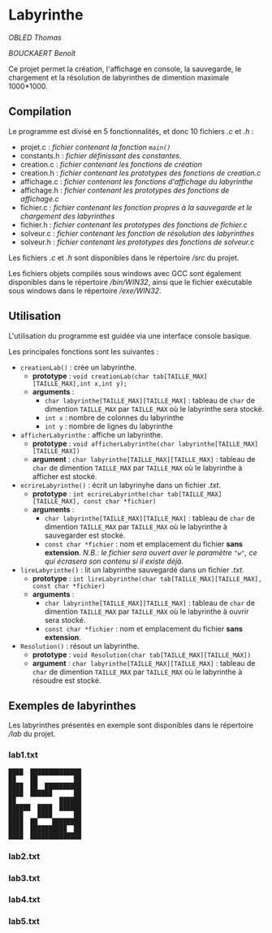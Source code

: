 # Labyrinthe

*OBLED Thomas*

*BOUCKAERT Benoît*

Ce projet permet la création, l'affichage en console, la sauvegarde, le chargement et la résolution de labyrinthes de dimention maximale 1000*1000.

## Compilation

Le programme est divisé en 5 fonctionnalités, et donc 10 fichiers *.c* et *.h* :

* projet.c : *fichier contenant la fonction `main()`*
* constants.h : *fichier définissant des constantes*.
* creation.c : *fichier contenant les fonctions de création*
* creation.h : *fichier contenant les prototypes des fonctions de creation.c*
* affichage.c : *fichier contenant les fonctions d'affichage du labyrinthe*
* affichage.h : *fichier contenant les prototypes des fonctions de affichage.c*
* fichier.c : *fichier contenant les fonction propres à la sauvegarde et le chargement des labyrinthes*
* fichier.h : *fichier contenant les prototypes des fonctions de fichier.c*
* solveur.c : *fichier contenant les fonction de résolution des labyrinthes*
* solveur.h : *fichier contenant les prototypes des fonctions de solveur.c*

Les fichiers *.c* et *.h* sont disponibles dans le répertoire */src* du projet.

Les fichiers objets compilés sous windows avec GCC sont également disponibles dans le répertoire */bin/WIN32*, ainsi que le fichier exécutable sous windows dans le répertoire */exe/WIN32*.

## Utilisation

L'utilisation du programme est guidée via une interface console basique.

Les principales fonctions sont les suivantes :

* `creationLab()` : crée un labyrinthe.
    * **prototype** : `void creationLab(char tab[TAILLE_MAX][TAILLE_MAX],int x,int y);`
    * **arguments** : 
        * `char labyrinthe[TAILLE_MAX][TAILLE_MAX]` : tableau de `char` de dimention `TAILLE_MAX` par `TAILLE_MAX` où le labyrinthe sera stocké.
        * `int x` : nombre de colonnes du labyrinthe
        * `int y` : nombre de lignes du labyrinthe
* `afficherLabyrinthe` : affiche un labyrinthe.
    * **prototype** : `void afficherLabyrinthe(char labyrinthe[TAILLE_MAX][TAILLE_MAX])`
    * **argument** : `char labyrinthe[TAILLE_MAX][TAILLE_MAX]` : tableau de `char` de dimention `TAILLE_MAX` par `TAILLE_MAX` où le labyrinthe à afficher est stocké.
* `ecrireLabyrinthe()` : écrit un labyrinyhe dans un fichier *.txt*.
    * **prototype** : `int ecrireLabyrinthe(char tab[TAILLE_MAX][TAILLE_MAX], const char *fichier)`
    * **arguments** :
        * `char labyrinthe[TAILLE_MAX][TAILLE_MAX]` : tableau de `char` de dimention `TAILLE_MAX` par `TAILLE_MAX` où le labyrinthe à sauvegarder est stocké.
        * `const char *fichier` : nom et emplacement du fichier __sans extension__. *N.B.: le fichier sera ouvert aver le paramètre `"w"`, ce qui écrasera son contenu si il existe déjà.*
* `lireLabyrinthe()` : lit un labyrinthe sauvegardé dans un fichier *.txt*.
    * **prototype** : `int lireLabyrinthe(char tab[TAILLE_MAX][TAILLE_MAX], const char *fichier)`
    * **arguments** :
        * `char labyrinthe[TAILLE_MAX][TAILLE_MAX]` : tableau de `char` de dimention `TAILLE_MAX` par `TAILLE_MAX` où le labyrinthe à ouvrir sera stocké.
        * `const char *fichier` : nom et emplacement du fichier __sans extension__.
* `Resolution()` : résout un labyrinthe.
    * **prototype** : `void Resolution(char tab[TAILLE_MAX][TAILLE_MAX])`
    * **argument** : `char labyrinthe[TAILLE_MAX][TAILLE_MAX]` : tableau de `char` de dimention `TAILLE_MAX` par `TAILLE_MAX` où le labyrinthe à résoudre est stocké.
    
## Exemples de labyrinthes

Les labyrinthes présentés en exemple sont disponibles dans le répertoire */lab* du projet.

### lab1.txt

```
████  ██████████████
██    ██          ██
████  ██  ██████████
████  ██████      ██
██            ██████
██████  ████  ██████
████    ████      ██
████  ██    ████████
████  ██████████  ██
████  ██████████████
```

### lab2.txt
### lab3.txt
### lab4.txt
### lab5.txt